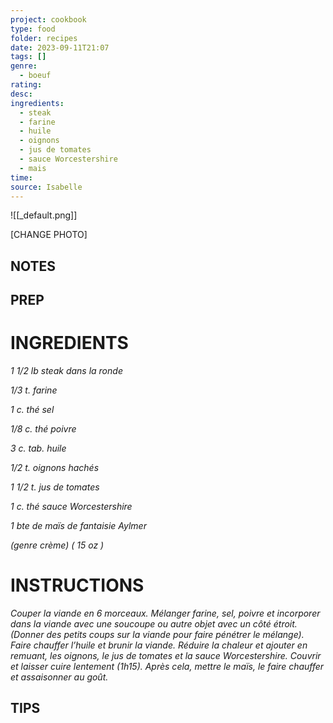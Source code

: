 ```yaml
---
project: cookbook
type: food
folder: recipes
date: 2023-09-11T21:07
tags: []
genre:
  - boeuf
rating: 
desc: 
ingredients:
  - steak
  - farine
  - huile
  - oignons
  - jus de tomates
  - sauce Worcestershire
  - mais
time: 
source: Isabelle
---
```


![[_default.png]]

[CHANGE PHOTO]


## NOTES




## PREP


# INGREDIENTS

_1 1/2 lb steak dans la ronde_

_1/3 t. farine_

_1 c. thé sel_

_1/8 c. thé poivre_

_3 c. tab. huile_

_1/2 t. oignons hachés_

_1 1/2 t. jus de tomates_

_1 c. thé sauce Worcestershire_

_1 bte de maïs de fantaisie Aylmer_

_(genre crème) ( 15 oz )_


# INSTRUCTIONS

_Couper la viande en 6 morceaux. Mélanger_
_farine, sel, poivre et incorporer dans la viande_
_avec une soucoupe ou autre objet avec un côté_
_étroit. (Donner des petits coups sur la viande_
_pour faire pénétrer le mélange). Faire chauffer_
_l’huile et brunir la viande. Réduire la chaleur_
_et ajouter en remuant, les oignons, le jus de_
_tomates et la sauce Worcestershire. Couvrir_
_et laisser cuire lentement (1h15). Après cela,_
_mettre le maïs, le faire chauffer et assaisonner_
_au goût._



## TIPS



